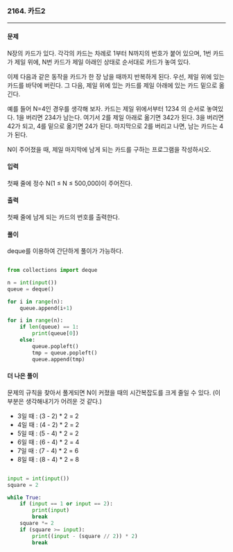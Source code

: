 ### 2164. 카드2 ###

<hr>

#### 문제 ####
N장의 카드가 있다. 각각의 카드는 차례로 1부터 N까지의 번호가 붙어 있으며, 1번 카드가 제일 위에, N번 카드가 제일 아래인 상태로 순서대로 카드가 놓여 있다.

이제 다음과 같은 동작을 카드가 한 장 남을 때까지 반복하게 된다. 우선, 제일 위에 있는 카드를 바닥에 버린다. 그 다음, 제일 위에 있는 카드를 제일 아래에 있는 카드 밑으로 옮긴다.

예를 들어 N=4인 경우를 생각해 보자. 카드는 제일 위에서부터 1234 의 순서로 놓여있다. 1을 버리면 234가 남는다. 여기서 2를 제일 아래로 옮기면 342가 된다. 3을 버리면 42가 되고, 4를 밑으로 옮기면 24가 된다. 마지막으로 2를 버리고 나면, 남는 카드는 4가 된다.

N이 주어졌을 때, 제일 마지막에 남게 되는 카드를 구하는 프로그램을 작성하시오.

#### 입력 ####
첫째 줄에 정수 N(1 ≤ N ≤ 500,000)이 주어진다.

#### 출력 ####
첫째 줄에 남게 되는 카드의 번호를 출력한다.

#### 풀이 ####
deque를 이용하여 간단하게 풀이가 가능하다.

```py

from collections import deque

n = int(input())
queue = deque()

for i in range(n):
    queue.append(i+1)

for i in range(n):
    if len(queue) == 1:
        print(queue[0])
    else:
        queue.popleft()
        tmp = queue.popleft()
        queue.append(tmp)

```

#### 더 나은 풀이 ####
문제의 규칙을 찾아서 풀게되면 N이 커졌을 때의 시간복잡도를 크게 줄일 수 있다.
(이 부분은 생각해내기가 어려운 것 같다.)

- 3일 때 : (3 - 2) * 2 = 2 <br>
- 4일 때 : (4 - 2) * 2 = 2 <br>
- 5일 때 : (5 - 4) * 2 = 2 <br>
- 6일 때 : (6 - 4) * 2 = 4 <br>
- 7일 때 : (7 - 4) * 2 = 6 <br>
- 8일 때 : (8 - 4) * 2 = 8

```py

input = int(input())
square = 2

while True:
    if (input == 1 or input == 2):
        print(input)
        break
    square *= 2
    if (square >= input):
        print((input - (square // 2)) * 2)
        break

```

